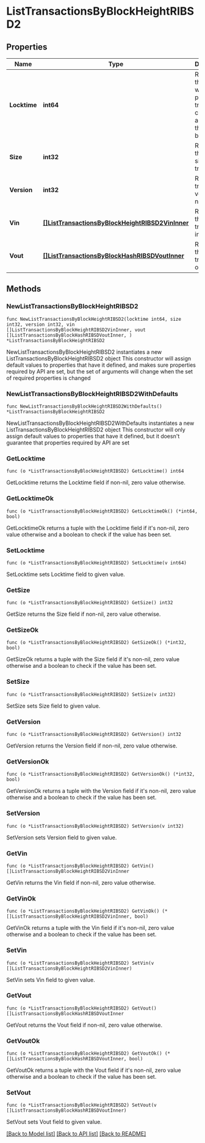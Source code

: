 # ListTransactionsByBlockHeightRIBSD2

## Properties

Name | Type | Description | Notes
------------ | ------------- | ------------- | -------------
**Locktime** | **int64** | Represents the time at which a particular transaction can be added to the blockchain. | 
**Size** | **int32** | Represents the total size of this transaction. | 
**Version** | **int32** | Represents transaction version number. | 
**Vin** | [**[]ListTransactionsByBlockHeightRIBSD2VinInner**](ListTransactionsByBlockHeightRIBSD2VinInner.md) | Represents the transaction inputs. | 
**Vout** | [**[]ListTransactionsByBlockHashRIBSDVoutInner**](ListTransactionsByBlockHashRIBSDVoutInner.md) | Represents the transaction outputs. | 

## Methods

### NewListTransactionsByBlockHeightRIBSD2

`func NewListTransactionsByBlockHeightRIBSD2(locktime int64, size int32, version int32, vin []ListTransactionsByBlockHeightRIBSD2VinInner, vout []ListTransactionsByBlockHashRIBSDVoutInner, ) *ListTransactionsByBlockHeightRIBSD2`

NewListTransactionsByBlockHeightRIBSD2 instantiates a new ListTransactionsByBlockHeightRIBSD2 object
This constructor will assign default values to properties that have it defined,
and makes sure properties required by API are set, but the set of arguments
will change when the set of required properties is changed

### NewListTransactionsByBlockHeightRIBSD2WithDefaults

`func NewListTransactionsByBlockHeightRIBSD2WithDefaults() *ListTransactionsByBlockHeightRIBSD2`

NewListTransactionsByBlockHeightRIBSD2WithDefaults instantiates a new ListTransactionsByBlockHeightRIBSD2 object
This constructor will only assign default values to properties that have it defined,
but it doesn't guarantee that properties required by API are set

### GetLocktime

`func (o *ListTransactionsByBlockHeightRIBSD2) GetLocktime() int64`

GetLocktime returns the Locktime field if non-nil, zero value otherwise.

### GetLocktimeOk

`func (o *ListTransactionsByBlockHeightRIBSD2) GetLocktimeOk() (*int64, bool)`

GetLocktimeOk returns a tuple with the Locktime field if it's non-nil, zero value otherwise
and a boolean to check if the value has been set.

### SetLocktime

`func (o *ListTransactionsByBlockHeightRIBSD2) SetLocktime(v int64)`

SetLocktime sets Locktime field to given value.


### GetSize

`func (o *ListTransactionsByBlockHeightRIBSD2) GetSize() int32`

GetSize returns the Size field if non-nil, zero value otherwise.

### GetSizeOk

`func (o *ListTransactionsByBlockHeightRIBSD2) GetSizeOk() (*int32, bool)`

GetSizeOk returns a tuple with the Size field if it's non-nil, zero value otherwise
and a boolean to check if the value has been set.

### SetSize

`func (o *ListTransactionsByBlockHeightRIBSD2) SetSize(v int32)`

SetSize sets Size field to given value.


### GetVersion

`func (o *ListTransactionsByBlockHeightRIBSD2) GetVersion() int32`

GetVersion returns the Version field if non-nil, zero value otherwise.

### GetVersionOk

`func (o *ListTransactionsByBlockHeightRIBSD2) GetVersionOk() (*int32, bool)`

GetVersionOk returns a tuple with the Version field if it's non-nil, zero value otherwise
and a boolean to check if the value has been set.

### SetVersion

`func (o *ListTransactionsByBlockHeightRIBSD2) SetVersion(v int32)`

SetVersion sets Version field to given value.


### GetVin

`func (o *ListTransactionsByBlockHeightRIBSD2) GetVin() []ListTransactionsByBlockHeightRIBSD2VinInner`

GetVin returns the Vin field if non-nil, zero value otherwise.

### GetVinOk

`func (o *ListTransactionsByBlockHeightRIBSD2) GetVinOk() (*[]ListTransactionsByBlockHeightRIBSD2VinInner, bool)`

GetVinOk returns a tuple with the Vin field if it's non-nil, zero value otherwise
and a boolean to check if the value has been set.

### SetVin

`func (o *ListTransactionsByBlockHeightRIBSD2) SetVin(v []ListTransactionsByBlockHeightRIBSD2VinInner)`

SetVin sets Vin field to given value.


### GetVout

`func (o *ListTransactionsByBlockHeightRIBSD2) GetVout() []ListTransactionsByBlockHashRIBSDVoutInner`

GetVout returns the Vout field if non-nil, zero value otherwise.

### GetVoutOk

`func (o *ListTransactionsByBlockHeightRIBSD2) GetVoutOk() (*[]ListTransactionsByBlockHashRIBSDVoutInner, bool)`

GetVoutOk returns a tuple with the Vout field if it's non-nil, zero value otherwise
and a boolean to check if the value has been set.

### SetVout

`func (o *ListTransactionsByBlockHeightRIBSD2) SetVout(v []ListTransactionsByBlockHashRIBSDVoutInner)`

SetVout sets Vout field to given value.



[[Back to Model list]](../README.md#documentation-for-models) [[Back to API list]](../README.md#documentation-for-api-endpoints) [[Back to README]](../README.md)


